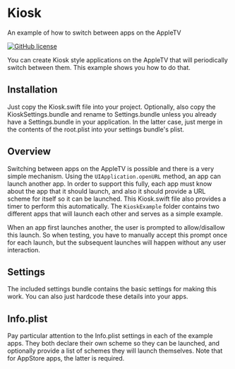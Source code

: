# Kiosk
An example of how to switch between apps on the AppleTV

[![GitHub license](https://img.shields.io/badge/license-MIT-lightgrey.svg)](./LICENSE.txt)

You can create Kiosk style applications on the AppleTV that will periodically switch between them. This example shows you
how to do that.

## Installation

Just copy the Kiosk.swift file into your project. Optionally, also copy the KioskSettings.bundle and rename to Settings.bundle unless you already have a Settings.bundle
in your application. In the latter case, just merge in the contents of the root.plist into your settings bundle's plist.

## Overview

Switching between apps on the AppleTV is possible and there is a very simple mechanism. Using the `UIApplication.openURL` method, an app can launch another app. In order to support this fully, each app must know about the app that it should launch, and also it should provide a URL scheme for itself so it can be launched. This Kiosk.swift file also provides a timer to perform this automatically. The `KioskExample` folder contains two different apps that will launch each other and serves as a simple example.

When an app first launches another, the user is prompted to allow/disallow this launch. So when testing, you have to manually accept this prompt once for each launch, but the subsequent launches will happen without any user interaction.

## Settings

The included settings bundle contains the basic settings for making this work. You can also just hardcode these details into your apps.

## Info.plist

Pay particular attention to the Info.plist settings in each of the example apps. They both declare their own scheme so they can be launched, and optionally provide a list of schemes they will launch themselves. Note that for AppStore apps, the latter is required.
